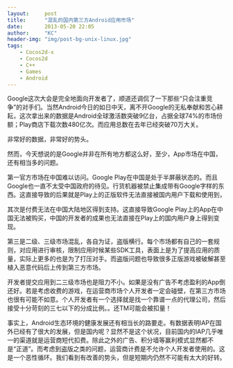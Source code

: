 ```yaml
---
layout:     post
title:      "混乱的国内第三方Android应用市场"
date:       2013-05-20 22:05
author:     "KC"
header-img: "img/post-bg-unix-linux.jpg"
tags:
    - Cocos2d-x
    - Cocos2d
    - C++
    - Games
    - Android
---
```


Google这次大会是完全地面向开发者了，顺道还调侃了一下那些“只会注重竞争”的对手们。当然Android今日的如日中天，离不开Google的无私奉献和苦心耕耘，这次拿出来的数据是Android全球激活数突破9亿台，占据全球74%的市场份额；Play商店下载次数480亿次。而应用总数在去年已经突破70万大关。

非常好的数据，非常好的势头。

然而，今天想说的是Google并非在所有地方都这么好，至少，App市场在中国，还有相当多的问题。

第一官方市场在中国难以访问。Google Play在中国是处于半屏蔽状态的。而且Google也一直不太受中国政府的待见。行货机器被禁止集成带有Google字样的东西。这直接导致的后果就是Play上的正版软件无法直接被国内用户下载和使用到，

其次是付费无法在中国大陆地区得到支持。这直接导致Google Play上的App在中国无法被购买，中国的开发者的成果也无法直接在Play上的国内用户身上得到变现。

第三是二级、三级市场混乱，各自为证，盗版横行。每个市场都有自己的一套规则，对应用进行审核，限制应用时候某些SDK工具，表面上是为了提高应用的质量，实际上更多的也是为了打压对手。而盗版问题也导致很多正版游戏被破解甚至植入恶意代码后上传到第三方市场。

开发者提交应用到二三级市场也是阻力不小。如果是没有广告不考虑盈利的App倒还好。若是考虑收费的游戏，在运营商市场个人开发者一定会碰壁，在第三方市场也很有可能不如意。个人开发者有一个选择就是找一个靠谱一点的代理公司，然后接受十分苛刻的三七以下的分成比例。。还TM可能会被扣量！

事实上，Android生态环境的健康发展还有相当长的路要走。有数据表明IAP在国外已经有了很大的发展，但是国内呢？显然不是这个状况，目前国内的IAP几乎唯一的渠道就是运营商短代扣费。除此之外的广告、积分墙等赢利模式显然都不是“正道”。而考虑到盗版之类的问题，运营商计费是不允许个人开发者使用的。这是一个恶性循环。我们看到有改善的势头，但是短期内仍然不可能有太大的好转。